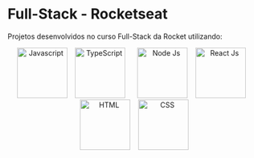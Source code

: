 # Full-Stack - Rocketseat

Projetos desenvolvidos no curso Full-Stack da Rocket utilizando:

<div align="center">
  <img alt="Javascript" height="100" src="https://github.com/user-attachments/assets/2aebfe36-328e-482a-9ea6-f1f40cbb62ee"> &nbsp;&nbsp;
  <img alt="TypeScript" height="100" src="https://github.com/user-attachments/assets/b1c71101-c2b8-44d9-9123-732cb5124427"> &nbsp;&nbsp;&nbsp;&nbsp;
  <img alt="Node Js" height="100" src="https://github.com/user-attachments/assets/6160b91f-75d5-47e3-9d84-04cf8c0ab5fc"> &nbsp;&nbsp;
  <img alt="React Js" height="100" src="https://github.com/user-attachments/assets/0844c37c-3713-4ad3-aa9d-be759541f7f8"> &nbsp;&nbsp;
  <img alt="HTML" height="100" src="https://github.com/user-attachments/assets/21309435-c0bc-4371-b275-472d92028e17"> &nbsp;&nbsp;
  <img alt="CSS" height="100" src="https://github.com/user-attachments/assets/fb0d1bca-a394-48b3-8920-f07401bb56c8">
</div>



